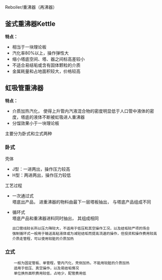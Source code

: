 Reboiler/重沸器（再沸器）

## 釜式重沸器Kettle
**特点：**

  * 相当于一块理论板  
  * 汽化率80%以上，操作弹性大  
  * 缩小塔底空间、塔、器之间标高差较小  
  * 不适合易结垢或含有固体颗粒的介质  
  * 金属耗量和占地面积较大，价格较高  

## 虹吸管重沸器
**特点：**

  * 介质加热汽化， 使得上升管内汽液混合物的密度明显低于人口管中液体的密度，塔底的液体不断被虹吸进人重沸器  
  * 分馏效果小于一块理论板  

主要分为卧式和立式两种

### **卧式**
壳体

  * J型：一进两出，操作压力较高  
  * H型：两进两出，操作压力较低  

工艺过程

  * 一次通过式  
	塔底出产品， 进重沸器的物料由最下一层塔板抽出， 与塔底产品组成不同  
  * 循环式  
	塔底产品和重沸器进料同时抽出， 其组成相同  

		出口管线较长所以压力降较大，不适用于低压和其空操作工况，以及结垢较严项的场合  
		强制循环式一般用于输送高粘液体或为减轻结垢而提高流速的操作，但投资和操作费用较高  
		介质走管程，可以使用较脏的介质加热  

### **立式**
		一般为固定管板、单管程，管内汽化，壳侧加热，不能用较脏的介质加热
		适用于低压、真空操作，以及易结垢情况
		单位换热面积费用较低，占地少，配管费用低





